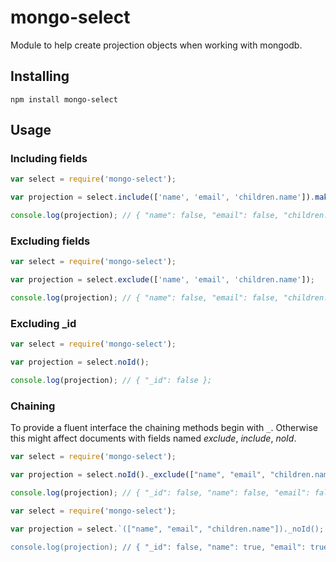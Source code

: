 mongo-select
========
Module to help create projection objects when working with mongodb.

Installing
------------
```Shell
npm install mongo-select
```

Usage
------
### Including fields
``` JavaScript
var select = require('mongo-select');

var projection = select.include(['name', 'email', 'children.name']).make();

console.log(projection); // { "name": false, "email": false, "children.name": false };
```

### Excluding fields
``` JavaScript
var select = require('mongo-select');

var projection = select.exclude(['name', 'email', 'children.name']);

console.log(projection); // { "name": false, "email": false, "children.name": false };
```

### Excluding _id
``` JavaScript
var select = require('mongo-select');

var projection = select.noId();

console.log(projection); // { "_id": false };
```

### Chaining
To provide a fluent interface the chaining methods begin with `_`. Otherwise this might affect documents with fields named _exclude_, _include_, _noId_.
``` JavaScript
var select = require('mongo-select');

var projection = select.noId()._exclude(["name", "email", "children.name"]);

console.log(projection); // { "_id": false, "name": false, "email": false, "children.name": false };
```

``` JavaScript
var select = require('mongo-select');

var projection = select.`(["name", "email", "children.name"])._noId();

console.log(projection); // { "_id": false, "name": true, "email": true, "children.name": true };
```